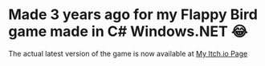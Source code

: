 # Made 3 years ago for my Flappy Bird game made in C# Windows.NET 😂
The actual latest version of the game is now available at [My Itch.io Page](https://proman4713.itch.io/skysquare)
